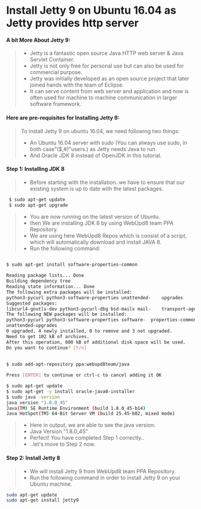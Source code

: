 # Install Jetty 9 on Ubuntu 16.04 as Jetty provides http server

#### A bit More About Jetty 9:
> - Jetty is a fantastic open source Java HTTP web server & Java Servlet Container.
> - Jetty is not only free for personal use but can also be used for commercial purpose.
> - Jetty was initially developed as an open source project that later joined hands with the team of Eclipse.
> - It can serve content from web server and application and now is often used for machine to machine communication in larger software framework.
  

#### Here are pre-requisites for Installing Jetty 9:
> To install Jetty 9 on ubuntu 16.04, we need following two things:
> - An Ubuntu 16.04 server with sudo (You can always use sudo, in both case"($,#)"users.) as Jetty needs Java to run.
> - And Oracle JDK 8 instead of OpenJDK in this tutorial.
  
  
#### Step 1: Installing JDK 8

> - Before starting with the installation..we have to ensure that our existing system is up to date with the latest packages.

``` bash
 $ sudo apt-get update
 $ sudo apt-get upgrade
```

> - You are now running on the latest version of Ubuntu.
> - then We are installing JDK 8 by using WebUpd8 team PPA Repository.
> - We are using here WebUpd8 Repos which is consist of a script, which will automatically download and install JAVA 8.
> - Run the following command:

```bash

$ sudo apt-get install software-properties-common
 
Reading package lists... Done
Building dependency tree
Reading state information... Done
The following extra packages will be installed:
python3-pycurl python3-software-properties unattended-    upgrades
Suggested packages:
libcurl4-gnutls-dev python3-pycurl-dbg bsd-mailx mail-    transport-agent
The following NEW packages will be installed:
python3-pycurl python3-software-properties software-  properties-common 
unattended-upgrades
0 upgraded, 4 newly installed, 0 to remove and 3 not upgraded.
Need to get 102 kB of archives.
After this operation, 800 kB of additional disk space will be used.
Do you want to continue? [Y/n]
  
  
$ sudo add-apt-repository ppa:webupd8team/java

Press [ENTER] to continue or ctrl-c to cancel adding it OK

$ sudo apt-get update
$ sudo apt-get -y install oracle-java8-installer
$ sudo java -version
java version "1.8.0_45"
Java(TM) SE Runtime Environment (build 1.8.0_45-b14)
Java HotSpot(TM) 64-Bit Server VM (build 25.45-b02, mixed mode)
```
> - Here in output, we are able to see the java version:
> - Java Version "1.8.0_45"
> - Perfect! You have completed Step 1 correctly..
> - ..let's move to Step 2 now.


#### Step 2: Install Jetty 8
> - We will install Jetty 9 from WebUpd8 team PPA Repository.
> - Run the following command in order to install Jetty 9 on your Ubuntu machine.
```bash
sudo apt-get update
sudo apt-get install jetty9
```
